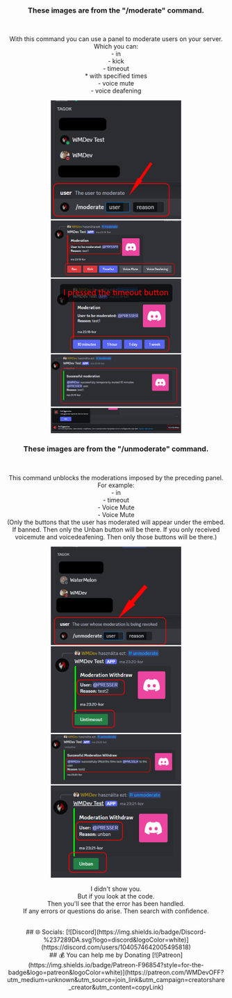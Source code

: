 <div id="header" align="center">
  <h3>These images are from the "/moderate" command.</h3>
  <br>
  <p>
With this command you can use a panel to moderate users on your server.<br>
Which you can:<br>
- in<br>
- kick<br>
- timeout<br>
  * with specified times<br>
- voice mute<br>
- voice deafening</p>
  <img src="https://github.com/DenielDevv/discord-bot-mini-codes/blob/main/ModeratePanel/img/1.png" width="300"/>
<br>
  <img src="https://github.com/DenielDevv/discord-bot-mini-codes/blob/main/ModeratePanel/img/2.png" width="300"/>
<br>
  <img src="https://github.com/DenielDevv/discord-bot-mini-codes/blob/main/ModeratePanel/img/3.png" width="300"/>
<br>
  <img src="https://github.com/DenielDevv/discord-bot-mini-codes/blob/main/ModeratePanel/img/4.png" width="300"/>
<br>
  <img src="https://github.com/DenielDevv/discord-bot-mini-codes/blob/main/ModeratePanel/img/5.png" width="300"/>
<br>
  <h3>These images are from the "/unmoderate" command.</h3>
  <br>
  <p>
This command unblocks the moderations imposed by the preceding panel. <br>
For example:<br>
- in<br>
- timeout<br>
- Voice Mute<br>
- Voice Mute<br>
(Only the buttons that the user has moderated will appear under the embed. If banned. Then only the Unban button will be there. If you only received voicemute and voicedeafening. Then only those buttons will be there.)
  </p>
  <img src="https://github.com/DenielDevv/discord-bot-mini-codes/blob/main/ModeratePanel/img/6.png" width="300"/>
<br>
  <img src="https://github.com/DenielDevv/discord-bot-mini-codes/blob/main/ModeratePanel/img/7.png" width="300"/>
<br>
  <img src="https://github.com/DenielDevv/discord-bot-mini-codes/blob/main/ModeratePanel/img/8.png" width="300"/>
<br>
  <img src="https://github.com/DenielDevv/discord-bot-mini-codes/blob/main/ModeratePanel/img/9.png" width="300"/>
  <br>
  <p>
I didn't show you. <br>
But if you look at the code. <br>
Then you'll see that the error has been handled.<br>
If any errors or questions do arise. Then search with confidence.<br>
  </p>
  <br>
  ## 🌐 Socials:
[![Discord](https://img.shields.io/badge/Discord-%237289DA.svg?logo=discord&logoColor=white)](https://discord.com/users/1040574642005495818)
  <br>
  ## 💰 You can help me by Donating
  [![Patreon](https://img.shields.io/badge/Patreon-F96854?style=for-the-badge&logo=patreon&logoColor=white)](https://patreon.com/WMDevOFF?utm_medium=unknown&utm_source=join_link&utm_campaign=creatorshare_creator&utm_content=copyLink) 
</div>
